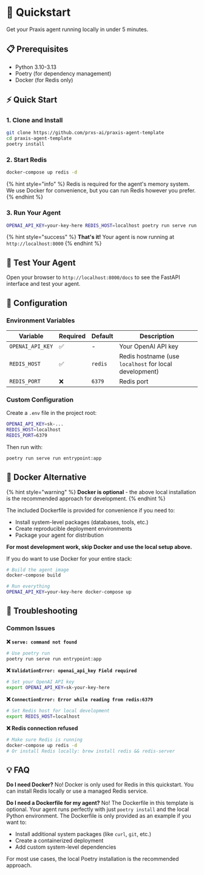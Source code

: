 # 🚀 Quickstart

Get your Praxis agent running locally in under 5 minutes.

## 📋 Prerequisites

- Python 3.10-3.13
- Poetry (for dependency management)
- Docker (for Redis only)

## ⚡ Quick Start

### 1. Clone and Install

```bash
git clone https://github.com/prxs-ai/praxis-agent-template
cd praxis-agent-template
poetry install
```

### 2. Start Redis

```bash
docker-compose up redis -d
```

{% hint style="info" %}
Redis is required for the agent's memory system. We use Docker for convenience, but you can run Redis however you prefer.
{% endhint %}

### 3. Run Your Agent

```bash
OPENAI_API_KEY=your-key-here REDIS_HOST=localhost poetry run serve run entrypoint:app
```

{% hint style="success" %}
**That's it!** Your agent is now running at `http://localhost:8000`
{% endhint %}

## 🧪 Test Your Agent

Open your browser to `http://localhost:8000/docs` to see the FastAPI interface and test your agent.

## 🔧 Configuration

### Environment Variables

| Variable           | Required | Default   | Description                                              |
| ------------------ | -------- | --------- | -------------------------------------------------------- |
| `OPENAI_API_KEY` | ✅       | -         | Your OpenAI API key                                      |
| `REDIS_HOST`     | ✅       | `redis` | Redis hostname (use `localhost` for local development) |
| `REDIS_PORT`     | ❌       | `6379`  | Redis port                                               |

### Custom Configuration

Create a `.env` file in the project root:

```bash
OPENAI_API_KEY=sk-...
REDIS_HOST=localhost
REDIS_PORT=6379
```

Then run with:

```bash
poetry run serve run entrypoint:app
```

## 🐳 Docker Alternative

{% hint style="warning" %}
**Docker is optional** - the above local installation is the recommended approach for development.
{% endhint %}

The included Dockerfile is provided for convenience if you need to:

- Install system-level packages (databases, tools, etc.)
- Create reproducible deployment environments
- Package your agent for distribution

**For most development work, skip Docker and use the local setup above.**

If you do want to use Docker for your entire stack:

```bash
# Build the agent image
docker-compose build

# Run everything
OPENAI_API_KEY=your-key-here docker-compose up
```

## 🚨 Troubleshooting

### Common Issues

**❌ `serve: command not found`**

```bash
# Use poetry run
poetry run serve run entrypoint:app
```

**❌ `ValidationError: openai_api_key Field required`**

```bash
# Set your OpenAI API key
export OPENAI_API_KEY=sk-your-key-here
```

**❌ `ConnectionError: Error while reading from redis:6379`**

```bash
# Set Redis host for local development
export REDIS_HOST=localhost
```

**❌ Redis connection refused**

```bash
# Make sure Redis is running
docker-compose up redis -d
# Or install Redis locally: brew install redis && redis-server
```

## 💡 FAQ

**Do I need Docker?**
No! Docker is only used for Redis in this quickstart. You can install Redis locally or use a managed Redis service.

**Do I need a Dockerfile for my agent?**
No! The Dockerfile in this template is optional. Your agent runs perfectly with just `poetry install` and the local Python environment. The Dockerfile is only provided as an example if you want to:

- Install additional system packages (like `curl`, `git`, etc.)
- Create a containerized deployment
- Add custom system-level dependencies

For most use cases, the local Poetry installation is the recommended approach.
